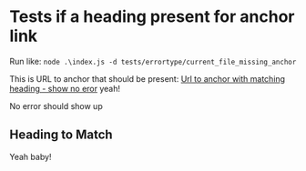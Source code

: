 # Tests if a heading present for anchor link

Run like: `node .\index.js -d tests/errortype/current_file_missing_anchor`
 

This is URL to anchor that should be present: [Url to anchor with matching heading - show no eror](#heading-to-match) yeah!

No error should show up


## Heading to Match

Yeah baby!